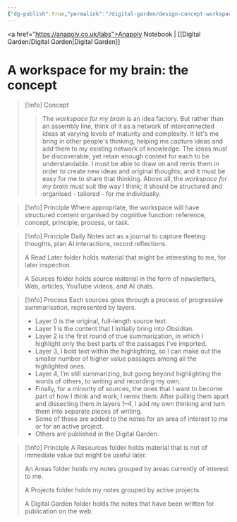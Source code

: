 ```yaml
---
{"dg-publish":true,"permalink":"/digital-garden/design-concept-workspace-for-my-brain/","tags":["#digital-garden"],"created":"2025-08-30T20:07:02.630+01:00","updated":"2025-08-30T21:29:11.104+01:00"}
---
```



<a href="https://anapoly.co.uk/labs">Anapoly Notebook</a> | [[Digital Garden/Digital Garden\|Digital Garden]] 

# A workspace for my brain: the concept

> [!info] Concept
> > The *workspace for my brain* is an idea factory. But rather than an assembly line, think of it as a network of interconnected ideas at varying levels of maturity and complexity.  It let's me bring in other people's thinking, helping me capture ideas and add them to my existing network of knowledge. The ideas must be discoverable, yet retain enough context for each to be understandable.  I must be able to draw on and remix them in order to create new ideas and original thoughts; and it must be easy for me to share that thinking. Above all, the *workspace for my brain* must suit the way I think; it should be structured and organised - tailored - for me individually. 

> [!info] Principle
> Where appropriate, the workspace will have structured content organised by cognitive function: reference, concept, principle, process, or task. 


> [!info] Principle
> Daily Notes act as a journal to capture fleeting thoughts, plan AI interactions, record reflections. 
>
>A Read Later folder holds material that might be interesting to me, for later inspection. 
>
> A Sources folder holds source material in the form of newsletters, Web, articles, YouTube videos, and AI chats. 

> [!info] Process
> Each sources goes through a process of progressive summarisation, represented by layers. 
> 
> - Layer 0 is the original, full-length source text.
>- Layer 1 is the content that I initially bring into Obsidian.
>- Layer 2 is the first round of true summarization, in which I highlight only the best parts of the passages I’ve imported. 
> - Layer 3, I bold text within the highlighting, so I can make out the smaller number of higher value passages among all the highlighted ones.
> - Layer 4, I’m still summarizing, but going beyond highlighting the words of others, to writing and recording my own.
> - Finally, for a minority of sources, the ones that I want to become part of how I think and work, I remix them. After pulling them apart and dissecting them in layers 1–4, I add my own thinking and turn them into separate pieces of writing.
> - Some of these are added to the notes for an area of interest to me or for an active project.
> - Others are published in the Digital Garden.

> [!info] Principle
> A Resources folder holds material that is not of immediate value but might be useful later. 
>
>An Areas folder holds my notes grouped by areas currently of interest to me. 
>
>A Projects folder holds my notes grouped by active projects. 
>
> A Digital Garden folder holds the notes that have been written for publication on the web.

